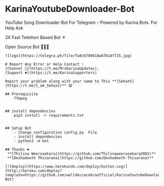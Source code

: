 # KarinaYoutubeDownloader-Bot

YouTube Song Downloader Bot For Telegram ✅Powered by Karina Bots. For Help Ask

3X Fast Telethon Based Bot ⚜

Open Source Bot 👨🏻‍💻


```
![logo](https://telegra.ph/file/fa8c6789618a67b14f725.jpg)

# Report Any Error or Help Contact :
[Channel 💬](https://t.me/MrsKarinaUpdates), 
[Support ❤️](https://t.me/KarinaSupporters) 

Report your problem along with your name to This **[Sehath](https://t.me/I_am_Sehazz)** 😪

## Prerequisite
    ffmpeg
  
    
## install dependencies
    pip3 install -r requirements.txt


## Setup Bot
    - Change configuration config.py  File
    - install dependencies
    - python3 -m bot
    
## Thanks ❤️
 **[Thilina Weerasekara](https://github.com/Thilinaweerasekara2003)**
 **[Deshadeeth Thisarana](https://github.com/Deshadeeth-Thisarana)**

[![Deploy](https://www.herokucdn.com/deploy/button.svg)](http://heroku.com/deploy?template=https://github.com/welldeccacobraofficial/KarinaYoutubeDownloader-Bot)   
